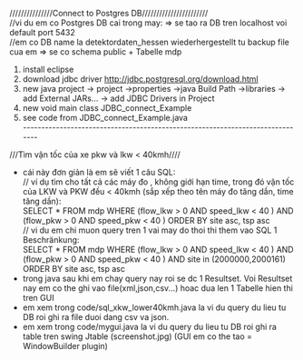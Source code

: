 ///////////////Connect to Postgres DB///////////////////////<br>
//vi du em co Postgres DB cai trong may: => se tao ra DB tren localhost voi default port 5432 <br>
//em co DB name la detektordaten_hessen wiederhergestellt tu backup file cua em => se co schema public + Tabelle mdp

1. install eclipse
2. download jdbc driver http://jdbc.postgresql.org/download.html
3. new java project -> project ->properties ->java Build Path ->libraries -> add External JARs... -> add JDBC Drivers in Project 
4. new void main class JDBC_connect_Example
5. see code from JDBC_connect_Example.java <br>
------------------------------------------------------------------------------<br>

///Tìm vận tốc của xe pkw và lkw < 40kmh////
+ cái này đơn giản là em sẽ viết 1 câu SQL: <br>
// ví dụ tìm cho tất cả các máy đo , không giới hạn time, trong đó vận tốc của LKW và PKW đều < 40kmh (sắp xếp theo tên máy đo tăng dần, time tăng dần):<br>
SELECT 
	*
FROM 
	mdp
WHERE 
	(flow_lkw > 0 AND speed_lkw < 40 ) 
	AND (flow_pkw > 0 AND speed_pkw < 40 )
ORDER BY site asc, tsp asc <br>
// vi du em chi muon query tren 1 vai may do thoi thi them vao SQL 1 Beschränkung:<br>
SELECT 
	*
FROM 
	mdp
WHERE 
	(flow_lkw > 0 AND speed_lkw < 40 ) 
	AND (flow_pkw > 0 AND speed_pkw < 40 )
	AND site in (2000000,2000161)
ORDER BY site asc, tsp asc<br>
+ trong java sau khi em chay query nay roi se dc 1 Resultset. Voi Resultset nay em co the ghi vao file(xml,json,csv...) hoac dua len 1 Tabelle hien thi tren GUI
+ em xem trong code/sql_xkw_lower40kmh.java la vi du query du lieu tu DB roi ghi ra file duoi dang csv va json.
+ em xem trong code/mygui.java la vi du query du lieu tu DB roi ghi ra table tren swing Jtable (screenshot.jpg) (GUI em co the tao = WindowBuilder plugin)